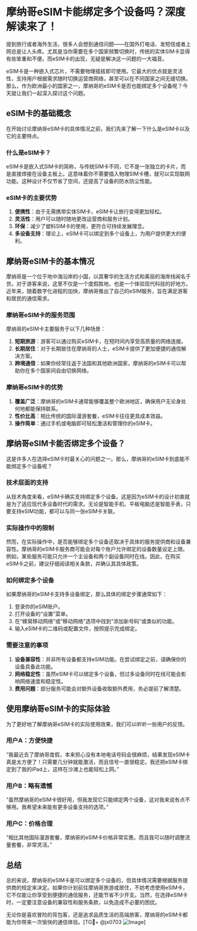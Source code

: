 # 摩纳哥eSIM卡能绑定多个设备吗？深度解读来了！

提到旅行或者海外生活，很多人会想到通信问题——在国外打电话、发短信或者上网总是让人头疼。尤其是当你需要在多个国家频繁切换时，传统的实体SIM卡显得有些笨重和不便。而eSIM卡的出现，无疑是解决这一问题的一大福音。

eSIM卡是一种嵌入式芯片，不需要物理插拔即可使用。它最大的优点就是灵活性，支持用户根据需求随时切换运营商网络，甚至可以在不同国家之间无缝切换。那么，作为欧洲最小的国家之一，摩纳哥的eSIM卡是否也能绑定多个设备呢？今天就让我们一起深入探讨这个问题。

## eSIM卡的基础概念

在开始讨论摩纳哥eSIM卡的具体情况之前，我们先来了解一下什么是eSIM卡以及它的主要特点。

### 什么是eSIM卡？

eSIM卡是嵌入式SIM卡的简称，与传统SIM卡不同，它不是一张独立的卡片，而是直接焊接在设备主板上。这意味着你不需要插入物理SIM卡槽，就可以实现联网功能。这种设计不仅节省了空间，还提高了设备的防水防尘性能。

### eSIM卡的主要优势

1. **便携性**：由于无需携带实体SIM卡，eSIM卡让旅行变得更加轻松。
2. **灵活性**：用户可以随时随地更改运营商和服务计划。
3. **环保**：减少了塑料SIM卡的使用，更符合可持续发展理念。
4. **多设备支持**：理论上，eSIM卡可以绑定到多个设备上，为用户提供更大的便利。

## 摩纳哥eSIM卡的基本情况

摩纳哥是一个位于地中海沿岸的小国，以其奢华的生活方式和美丽的海岸线闻名于世。对于游客来说，这里不仅是一个度假胜地，也是一个体验现代科技的好地方。近年来，随着数字化进程的加快，摩纳哥推出了自己的eSIM服务，旨在满足游客和居民的通信需求。

### 摩纳哥eSIM卡的服务范围

摩纳哥的eSIM卡主要服务于以下几种场景：

1. **短期旅游**：游客可以通过购买eSIM卡，在短时间内享受高质量的网络连接。
2. **长期居住**：对于长期居住在摩纳哥的人士，eSIM卡提供了更加便捷的通信解决方案。
3. **跨境通信**：如果你经常往返于法国和其他欧洲国家，摩纳哥的eSIM卡可以帮助你在多个国家间自由切换网络。

### 摩纳哥eSIM卡的优势

1. **覆盖广泛**：摩纳哥的eSIM卡通常能够覆盖整个欧洲地区，确保用户无论身处何地都能保持联系。
2. **性价比高**：相比传统的国际漫游套餐，eSIM卡往往更具成本效益。
3. **操作简单**：通过手机或电脑即可轻松激活和管理你的eSIM卡。

## 摩纳哥eSIM卡能否绑定多个设备？

这是许多人在选择eSIM卡时最关心的问题之一。那么，摩纳哥的eSIM卡到底能不能绑定多个设备呢？

### 技术层面的支持

从技术角度来看，eSIM卡确实支持绑定多个设备。这是因为eSIM卡的设计初衷就是为了适应现代多设备时代的需求。无论是智能手机、平板电脑还是智能手表，只要支持eSIM功能，都可以与同一张eSIM卡关联。

### 实际操作中的限制

然而，在实际操作中，是否能够绑定多个设备还取决于具体的服务提供商和设备兼容性。摩纳哥的eSIM卡服务商可能会对每个账户允许绑定的设备数量设定上限。例如，某些服务可能只允许一个主设备和两个副设备同时在线。因此，在购买eSIM卡之前，建议仔细阅读相关条款，并确认其具体政策。

### 如何绑定多个设备

如果摩纳哥的eSIM卡支持多设备绑定，那么具体的绑定步骤通常如下：

1. 登录你的eSIM账户。
2. 打开设备的“设置”菜单。
3. 在“蜂窝移动网络”或“移动网络”选项中找到“添加新号码”或类似的功能。
4. 输入eSIM卡的二维码或配置文件，按照提示完成绑定。

### 需要注意的事项

1. **设备兼容性**：并非所有设备都支持eSIM功能。在尝试绑定之前，请确保你的设备具备此功能。
2. **网络稳定性**：虽然eSIM卡可以绑定多个设备，但过多设备同时在线可能会影响网络速度和稳定性。
3. **费用问题**：部分服务可能会对额外设备收取额外费用，务必提前了解清楚。

## 使用摩纳哥eSIM卡的实际体验

为了更好地了解摩纳哥eSIM卡的实际使用效果，我们可以听听一些用户的反馈。

### 用户A：方便快捷

“我最近去了摩纳哥度假，本来担心没有本地电话号码会很麻烦，结果发现eSIM卡真是太方便了！只需要几分钟就能激活，而且信号一直很稳定。我还把eSIM卡绑定到了我的iPad上，这样在沙滩上也能轻松上网。”

### 用户B：略有遗憾

“虽然摩纳哥的eSIM卡很好用，但我发现它只能绑定两个设备，这对我来说有点不够用。我希望未来能有更多设备支持的选项。”

### 用户C：价格合理

“相比其他国际漫游套餐，摩纳哥的eSIM卡价格非常实惠。而且我可以随时调整流量套餐，非常灵活。”

## 总结

总的来说，摩纳哥的eSIM卡是可以绑定多个设备的，但具体情况需要根据服务提供商的规定来决定。如果你计划前往摩纳哥旅游或居住，不妨考虑使用eSIM卡，它不仅能让你享受到便捷的通信服务，还能节省不少开支。当然，在选择eSIM卡时，一定要注意设备的兼容性和服务条款，以免造成不必要的困扰。

无论你是喜欢冒险的背包客，还是追求品质生活的高端旅客，摩纳哥的eSIM卡都能为你带来一次愉快的通信体验。[TG💪+ @jx0703 ![Image](https://github.com/user-attachments/assets/dbca1d08-cadb-493c-b0ec-ad6f7a83f270)]